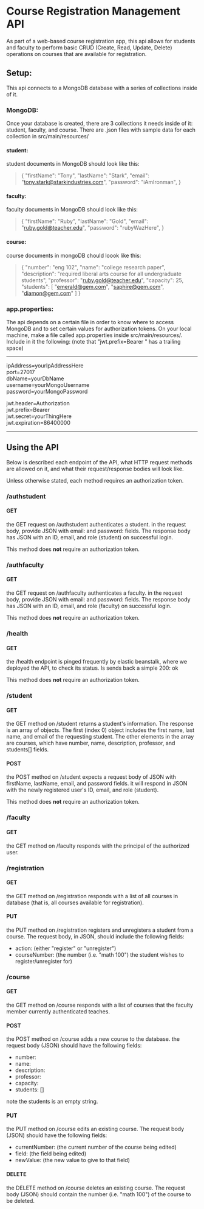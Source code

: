 # Course Registration Management API

As part of a web-based course registration app, this api allows for students and faculty to perform basic CRUD (Create, Read, Update, Delete) operations on courses that are available for registration.

## Setup: 

This api connects to a MongoDB database with a series of collections inside of it.

### MongoDB:

Once your database is created, there are 3 collections it needs inside of it: student, faculty, and course.
There are .json files with sample data for each collection in src/main/resources/

#### student:

student documents in MongoDB should look like this:
> {
>   "firstName": "Tony",
>   "lastName": "Stark",
>   "email": "tony.stark@starkindustries.com",
>   "password": "iAmIronman",
> }

#### faculty:

faculty documents in MongoDB should look like this:
> {
>   "firstName": "Ruby",
>   "lastName": "Gold",
>   "email": "ruby.gold@teacher.edu",
>   "password": "rubyWazHere",
> }

#### course:

course documents in mongoDB chould loook like this:
> {
>   "number": "eng 102",
>   "name": "college research paper",
>   "description": "required liberal arts course for all undergraduate students",
>   "professor": "ruby.gold@teacher.edu",
>   "capacity": 25,
>   "students": [
>     "emerald@gem.com",
>     "saphire@gem.com",
>     "diamon@gem.com"
>   ]
> }

### app.properties:

The api depends on a certain file in order to know where to access MongoDB and to set certain values for authorization tokens.
On your local machine, make a file called app.properties inside src/main/resources/. Include in it the following:
(note that "jwt.prefix=Bearer " has a trailing space)

---

ipAddress=yourIpAddressHere<br>
port=27017<br>
dbName=yourDbName<br>
username=yourMongoUsername<br>
password=yourMongoPassword<br>

jwt.header=Authorization<br>
jwt.prefix=Bearer <br>
jwt.secret=yourThingHere<br>
jwt.expiration=86400000

---

## Using the API

Below is described each endpoint of the API, what HTTP request methods are allowed on it, and what their request/response bodies will look like.

Unless otherwise stated, each method requires an authorization token.

### /authstudent

#### GET

the GET request on /authstudent authenticates a student. in the request body, provide JSON with email: and password: fields.
The response body has JSON with an ID, email, and role (student) on successful login.

This method does **not** require an authorization token.

### /authfaculty

#### GET

the GET request on /authfaculty authenticates a faculty. in the request body, provide JSON with email: and password: fields.
The response body has JSON with an ID, email, and role (faculty) on successful login.

This method does **not** require an authorization token.

### /health

#### GET

the /health endpoint is pinged frequently by elastic beanstalk, where we deployed the API, to check its status. Is sends back a simple 200: ok

This method does **not** require an authorization token.

### /student

#### GET

the GET method on /student returns a student's information. The response is an array of objects. The first (index 0) object includes the first name, last name, and email of the requesting student. The other elements in the array are courses, which have number, name, description, professor, and students[] fields.

#### POST

the POST method on /student expects a request body of JSON with firstName, lastName, email, and password fields. it will respond in JSON with the newly registered user's ID, email, and role (student).

This method does **not** require an authorization token.

### /faculty

#### GET

the GET method on /faculty responds with the principal of the authorized user.

### /registration

#### GET

the GET method on /registration responds with a list of all courses in database (that is, all courses available for registration).

#### PUT

the PUT method on /registration registers and unregisters a student from a course. The request body, in JSON, should include the following fields:
- action: (either "register" or "unregister")
- courseNumber: (the number (i.e. "math 100") the student wishes to register/unregister for)

### /course

#### GET

the GET method on /course responds with a list of courses that the faculty member currently authenticated teaches.

#### POST

the POST method on /course adds a new course to the database. the request body (JSON) should have the following fields:
- number: 
- name: 
- description: 
- professor: 
- capacity: 
- students: []

note the students is an empty string.

#### PUT

the PUT method on /course edits an existing course. The request body (JSON) should have the following fields:
- currentNumber: (the current number of the course being edited)
- field: (the field being edited)
- newValue: (the new value to give to that field)

#### DELETE

the DELETE method on /course deletes an existing course. The request body (JSON) should contain the number (i.e. "math 100") of the course to be deleted.
